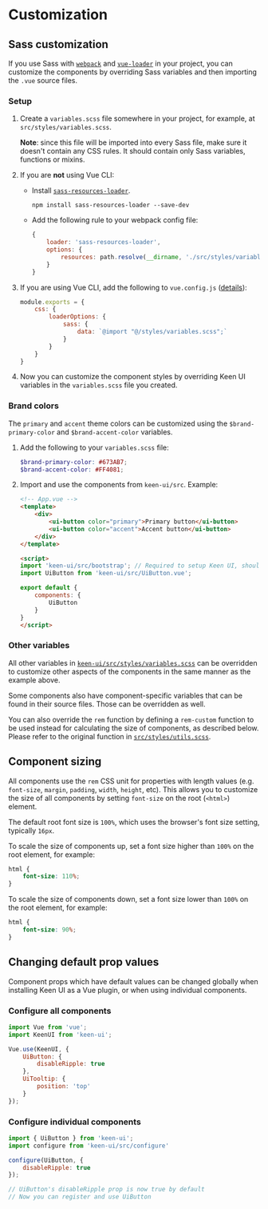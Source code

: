 # Customization

## Sass customization

If you use Sass with [`webpack`](https://webpack.js.org) and [`vue-loader`](https://github.com/vuejs/vue-loader) in your project, you can customize the components by overriding Sass variables and then importing the `.vue` source files.

### Setup

1. Create a `variables.scss` file somewhere in your project, for example, at `src/styles/variables.scss`.

    **Note**: since this file will be imported into every Sass file, make sure it doesn't contain any CSS rules. It should contain only Sass variables, functions or mixins.

2. If you are **not** using Vue CLI:
    - Install [`sass-resources-loader`](https://github.com/shakacode/sass-resources-loader).

        ```
        npm install sass-resources-loader --save-dev
        ```

    - Add the following rule to your webpack config file:

        ```js
        {
            loader: 'sass-resources-loader',
            options: {
                resources: path.resolve(__dirname, './src/styles/variables.scss')
            }
        }
        ```
3. If you are using Vue CLI, add the following to `vue.config.js` ([details](https://cli.vuejs.org/guide/css.html#passing-options-to-pre-processor-loaders)):

    ```js
    module.exports = {
        css: {
            loaderOptions: {
                sass: {
                    data: `@import "@/styles/variables.scss";`
                }
            }
        }
    }
    ```

4. Now you can customize the component styles by overriding Keen UI variables in the `variables.scss` file you created.

### Brand colors

The `primary` and `accent` theme colors can be customized using the `$brand-primary-color` and `$brand-accent-color` variables.

1. Add the following to your `variables.scss` file:

    ```scss
    $brand-primary-color: #673AB7;
    $brand-accent-color: #FF4081;
    ```

2. Import and use the components from `keen-ui/src`. Example:

    ```html
    <!-- App.vue -->
    <template>
        <div>
            <ui-button color="primary">Primary button</ui-button>
            <ui-button color="accent">Accent button</ui-button>
        </div>
    </template>

    <script>
    import 'keen-ui/src/bootstrap'; // Required to setup Keen UI, should be imported only once in your project
    import UiButton from 'keen-ui/src/UiButton.vue';

    export default {
        components: {
            UiButton
        }
    }
    </script>
    ```

### Other variables

All other variables in [`keen-ui/src/styles/variables.scss`](.../src/styles/variables.scss) can be overridden to customize other aspects of the components in the same manner as the example above.

Some components also have component-specific variables that can be found in their source files. Those can be overridden as well.

You can also override the `rem` function by defining a `rem-custom` function to be used instead for calculating the size of components, as described below. Please refer to the original function in [`src/styles/utils.scss`](./src/styles/utils.scss).

## Component sizing

All components use the `rem` CSS unit for properties with length values (e.g. `font-size`, `margin`, `padding`, `width`, `height`, etc). This allows you to customize the size of all components by setting `font-size` on the root (`<html>`) element.

The default root font size is `100%`, which uses the browser's font size setting, typically `16px`.

To scale the size of components up, set a font size higher than `100%` on the root element, for example:

```css
html {
    font-size: 110%;
}
```

To scale the size of components down, set a font size lower than `100%` on the root element, for example:

```css
html {
    font-size: 90%;
}
```

## Changing default prop values

Component props which have default values can be changed globally when installing Keen UI as a Vue plugin, or when using individual components.

### Configure all components

```js
import Vue from 'vue';
import KeenUI from 'keen-ui';

Vue.use(KeenUI, {
    UiButton: {
        disableRipple: true
    },
    UiTooltip: {
        position: 'top'
    }
});
```

### Configure individual components

```js
import { UiButton } from 'keen-ui';
import configure from 'keen-ui/src/configure'

configure(UiButton, {
    disableRipple: true
});

// UiButton's disableRipple prop is now true by default
// Now you can register and use UiButton
```
